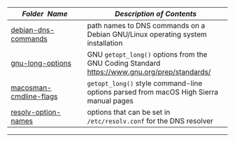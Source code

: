 |&nbsp;&nbsp;&nbsp;&nbsp;&nbsp;&nbsp;_Folder&nbsp;&nbsp;Name_&nbsp;&nbsp;&nbsp;&nbsp;&nbsp;&nbsp;| _Description of Contents_
|:--------------------|--------------------------------------------------------------------------------------------------------------------------------------------------------
| [debian-dns-commands](debian-dns-commands.txt) |  path names to DNS commands on a Debian GNU/Linux operating system installation 
| [gnu-long-options](gnu-long-options.txt) |  GNU `getopt_long()` options from the GNU Coding Standard <https://www.gnu.org/prep/standards/> 
| [macosman-cmdline-flags](macosman-cmdline-flags.txt) |  `getopt_long()` style command-line options parsed from macOS High Sierra manual pages  
| [resolv-option-names](resolv-option-names.txt) |  options that can be set in `/etc/resolv.conf` for the DNS resolver 

* * *

